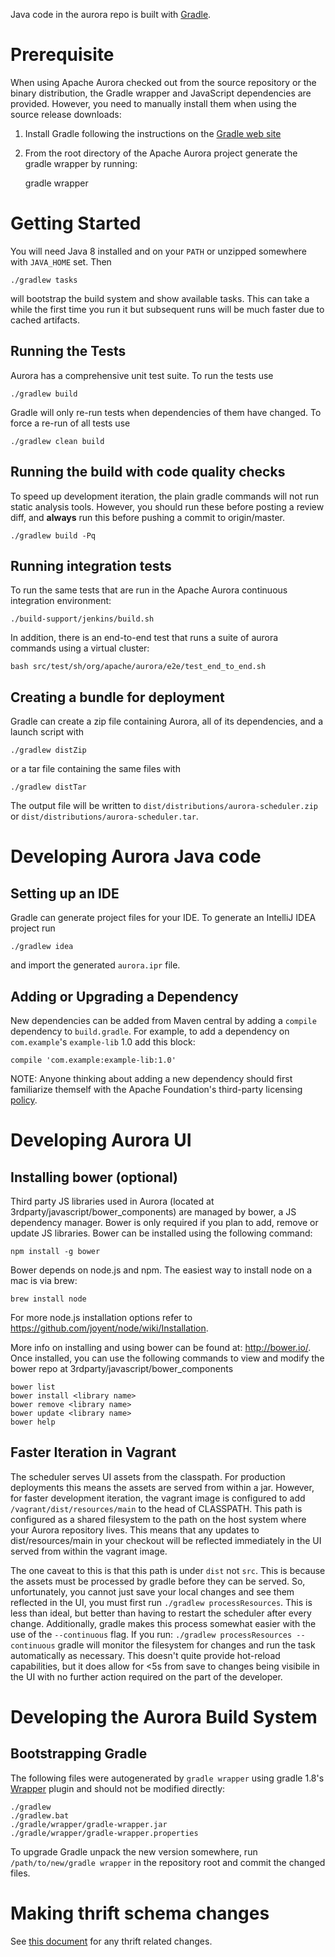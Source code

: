 Java code in the aurora repo is built with [Gradle](http://gradle.org).


Prerequisite
============

When using Apache Aurora checked out from the source repository or the binary
distribution, the Gradle wrapper and JavaScript dependencies are provided.
However, you need to manually install them when using the source release
downloads:

1. Install Gradle following the instructions on the [Gradle web site](http://gradle.org)
2. From the root directory of the Apache Aurora project generate the gradle
wrapper by running:

    gradle wrapper


Getting Started
===============

You will need Java 8 installed and on your `PATH` or unzipped somewhere with `JAVA_HOME` set. Then

    ./gradlew tasks

will bootstrap the build system and show available tasks. This can take a while the first time you
run it but subsequent runs will be much faster due to cached artifacts.

Running the Tests
-----------------
Aurora has a comprehensive unit test suite. To run the tests use

    ./gradlew build

Gradle will only re-run tests when dependencies of them have changed. To force a re-run of all
tests use

    ./gradlew clean build

Running the build with code quality checks
------------------------------------------
To speed up development iteration, the plain gradle commands will not run static analysis tools.
However, you should run these before posting a review diff, and **always** run this before pushing a
commit to origin/master.

    ./gradlew build -Pq

Running integration tests
-------------------------
To run the same tests that are run in the Apache Aurora continuous integration
environment:

    ./build-support/jenkins/build.sh


In addition, there is an end-to-end test that runs a suite of aurora commands
using a virtual cluster:

    bash src/test/sh/org/apache/aurora/e2e/test_end_to_end.sh



Creating a bundle for deployment
--------------------------------
Gradle can create a zip file containing Aurora, all of its dependencies, and a launch script with

    ./gradlew distZip

or a tar file containing the same files with

    ./gradlew distTar

The output file will be written to `dist/distributions/aurora-scheduler.zip` or
`dist/distributions/aurora-scheduler.tar`.

Developing Aurora Java code
===========================

Setting up an IDE
-----------------
Gradle can generate project files for your IDE. To generate an IntelliJ IDEA project run

    ./gradlew idea

and import the generated `aurora.ipr` file.

Adding or Upgrading a Dependency
--------------------------------
New dependencies can be added from Maven central by adding a `compile` dependency to `build.gradle`.
For example, to add a dependency on `com.example`'s `example-lib` 1.0 add this block:

    compile 'com.example:example-lib:1.0'

NOTE: Anyone thinking about adding a new dependency should first familiarize themself with the
Apache Foundation's third-party licensing
[policy](http://www.apache.org/legal/resolved.html#category-x).

Developing Aurora UI
======================

Installing bower (optional)
----------------------------
Third party JS libraries used in Aurora (located at 3rdparty/javascript/bower_components) are
managed by bower, a JS dependency manager. Bower is only required if you plan to add, remove or
update JS libraries. Bower can be installed using the following command:

    npm install -g bower

Bower depends on node.js and npm. The easiest way to install node on a mac is via brew:

    brew install node

For more node.js installation options refer to https://github.com/joyent/node/wiki/Installation.

More info on installing and using bower can be found at: http://bower.io/. Once installed, you can
use the following commands to view and modify the bower repo at
3rdparty/javascript/bower_components

    bower list
    bower install <library name>
    bower remove <library name>
    bower update <library name>
    bower help

Faster Iteration in Vagrant
---------------------------
The scheduler serves UI assets from the classpath. For production deployments this means the assets
are served from within a jar. However, for faster development iteration, the vagrant image is
configured to add `/vagrant/dist/resources/main` to the head of CLASSPATH. This path is configured
as a shared filesystem to the path on the host system where your Aurora repository lives. This means
that any updates to dist/resources/main in your checkout will be reflected immediately in the UI
served from within the vagrant image.

The one caveat to this is that this path is under `dist` not `src`. This is because the assets must
be processed by gradle before they can be served. So, unfortunately, you cannot just save your local
changes and see them reflected in the UI, you must first run `./gradlew processResources`. This is
less than ideal, but better than having to restart the scheduler after every change. Additionally,
gradle makes this process somewhat easier with the use of the `--continuous` flag. If you run:
`./gradlew processResources --continuous` gradle will monitor the filesystem for changes and run the
task automatically as necessary. This doesn't quite provide hot-reload capabilities, but it does
allow for <5s from save to changes being visibile in the UI with no further action required on the
part of the developer.

Developing the Aurora Build System
==================================

Bootstrapping Gradle
--------------------
The following files were autogenerated by `gradle wrapper` using gradle 1.8's
[Wrapper](http://www.gradle.org/docs/1.8/dsl/org.gradle.api.tasks.wrapper.Wrapper.html) plugin and
should not be modified directly:

    ./gradlew
    ./gradlew.bat
    ./gradle/wrapper/gradle-wrapper.jar
    ./gradle/wrapper/gradle-wrapper.properties

To upgrade Gradle unpack the new version somewhere, run `/path/to/new/gradle wrapper` in the
repository root and commit the changed files.

Making thrift schema changes
============================
See [this document](/documentation/0.11.0/thrift-deprecation/) for any thrift related changes.
